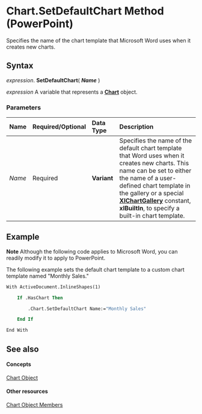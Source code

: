 
# Chart.SetDefaultChart Method (PowerPoint)

Specifies the name of the chart template that Microsoft Word uses when it creates new charts.


## Syntax

 _expression_. **SetDefaultChart**( **_Name_** )

 _expression_ A variable that represents a **[Chart](3fcf082f-9f58-f67d-1061-e7f37e30fbcd.md)** object.


### Parameters



|**Name**|**Required/Optional**|**Data Type**|**Description**|
|:-----|:-----|:-----|:-----|
| _Name_|Required|**Variant**|Specifies the name of the default chart template that Word uses when it creates new charts. This name can be set to either the name of a user-defined chart template in the gallery or a special  **[XlChartGallery](2b77fffe-d02d-bdd0-5784-25370d9cf820.md)** constant, **xlBuiltIn**, to specify a built-in chart template.|

## Example




 **Note**  Although the following code applies to Microsoft Word, you can readily modify it to apply to PowerPoint.

The following example sets the default chart template to a custom chart template named "Monthly Sales."




```vb
With ActiveDocument.InlineShapes(1)

    If .HasChart Then

        .Chart.SetDefaultChart Name:="Monthly Sales"

    End If

End With
```


## See also


#### Concepts


[Chart Object](3fcf082f-9f58-f67d-1061-e7f37e30fbcd.md)
#### Other resources


[Chart Object Members](de1c852d-e599-3e66-1365-dde3e1eb4c28.md)
